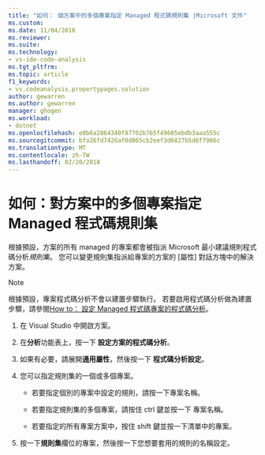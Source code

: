 ```yaml
---
title: "如何： 個方案中的多個專案指定 Managed 程式碼規則集 |Microsoft 文件"
ms.custom: 
ms.date: 11/04/2016
ms.reviewer: 
ms.suite: 
ms.technology:
- vs-ide-code-analysis
ms.tgt_pltfrm: 
ms.topic: article
f1_keywords:
- vs.codeanalysis.propertypages.solution
author: gewarren
ms.author: gewarren
manager: ghogen
ms.workload:
- dotnet
ms.openlocfilehash: e0b6a2864340f87702b765f49605ebdb3aaa555c
ms.sourcegitcommit: bfa26fd7426af0d065cb2eef3d6827b5d6f7986c
ms.translationtype: MT
ms.contentlocale: zh-TW
ms.lasthandoff: 02/20/2018
---
```

# <a name="how-to-specify-managed-code-rule-sets-for-multiple-projects-in-a-solution"></a>如何：對方案中的多個專案指定 Managed 程式碼規則集

根據預設，方案的所有 managed 的專案都會被指派 Microsoft 最小建議規則程式碼分析*規則集*。 您可以變更規則集指派給專案的方案的 [屬性] 對話方塊中的解決方案。

> [!NOTE]
> 根據預設，專案程式碼分析不會以建置步驟執行。 若要啟用程式碼分析做為建置步驟，請參閱[How to： 設定 Managed 程式碼專案的程式碼分析](../code-quality/how-to-configure-code-analysis-for-a-managed-code-project.md)。

1. 在 Visual Studio 中開啟方案。

2. 在**分析**功能表上，按一下 **設定方案的程式碼分析**。

3. 如果有必要，請展開**通用屬性**，然後按一下 **程式碼分析設定**。

4. 您可以指定規則集的一個或多個專案。

    - 若要指定個別的專案中設定的規則，請按一下專案名稱。

    - 若要指定規則集的多個專案，請按住 ctrl 鍵並按一下 專案名稱。

    - 若要指定的所有專案方案中，按住 shift 鍵並按一下清單中的專案。

5. 按一下**規則集**欄位的專案，然後按一下您想要套用的規則的名稱設定。
